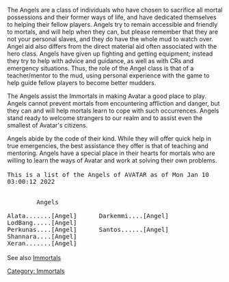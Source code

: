 The Angels are a class of individuals who have chosen to sacrifice all
mortal possessions and their former ways of life, and have dedicated
themselves to helping their fellow players. Angels try to remain
accessible and friendly to mortals, and will help when they can, but
please remember that they are not your personal slaves, and they do have
the whole mud to watch over. Angel aid also differs from the direct
material aid often associated with the hero class. Angels have given up
fighting and getting equipment; instead they try to help with advice and
guidance, as well as with CRs and emergency situations. Thus, the role
of the Angel class is that of a teacher/mentor to the mud, using
personal experience with the game to help guide fellow players to become
better mudders.

The Angels assist the Immortals in making Avatar a good place to play.
Angels cannot prevent mortals from encountering affliction and danger,
but they can and will help mortals learn to cope with such occurrences.
Angels stand ready to welcome strangers to our realm and to assist even
the smallest of Avatar's citizens.

Angels abide by the code of their kind. While they will offer quick help
in true emergencies, the best assistance they offer is that of teaching
and mentoring. Angels have a special place in their hearts for mortals
who are willing to learn the ways of Avatar and work at solving their
own problems.

<big>

    This is a list of the Angels of AVATAR as of Mon Jan 10 03:00:12 2022


            Angels

    Alata.......[Angel]      Darkemmi....[Angel]      LodBang.....[Angel]      
    Perkunas....[Angel]      Santos......[Angel]      Shannara....[Angel]      
    Xeran.......[Angel] 

</big>

See also [Immortals](:Category:_Immortals "wikilink")

[Category: Immortals](Category:_Immortals "wikilink")
